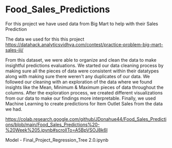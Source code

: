 # Food_Sales_Predictions

For this project we have used data from Big Mart to help with their Sales Prediction

The data we used for this this project https://datahack.analyticsvidhya.com/contest/practice-problem-big-mart-sales-iii/

From this dataset, we were able to organize and clean the data to make insightful predictions evaluations. We started our data cleaning process by making sure all the pieces of data were consistent within their datatypes along with making sure there weren't any duplicates of our data. We followed our cleaning with an exploration of the data where we found insights like the Mean, Minimum & Maximum pieces of data throughout the columns. After the exploration process, we created different visualizations from our data to make our findings more interpretable. Finally, we used Machine Learning to create predictions for Item Outlet Sales from the data we had.


https://colab.research.google.com/github/JDonahue44/Food_Sales_Predictions/blob/main/Food_Sales_Predictions%20-%20Week%205.ipynb#scrollTo=A5BpVSOJ8k6I

Model - Final_Project_Regression_Tree 2.0.ipynb
